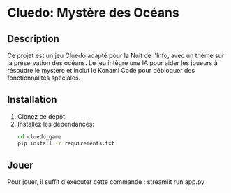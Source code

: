 # Cluedo: Mystère des Océans

## Description
Ce projet est un jeu Cluedo adapté pour la Nuit de l'Info, avec un thème sur la préservation des océans. Le jeu intègre une IA pour aider les joueurs à résoudre le mystère et inclut le Konami Code pour débloquer des fonctionnalités spéciales.

## Installation
1. Clonez ce dépôt.
2. Installez les dépendances:
   ```bash
   cd cluedo_game
   pip install -r requirements.txt

## Jouer
Pour jouer, il suffit d'executer cette commande : streamlit run app.py

